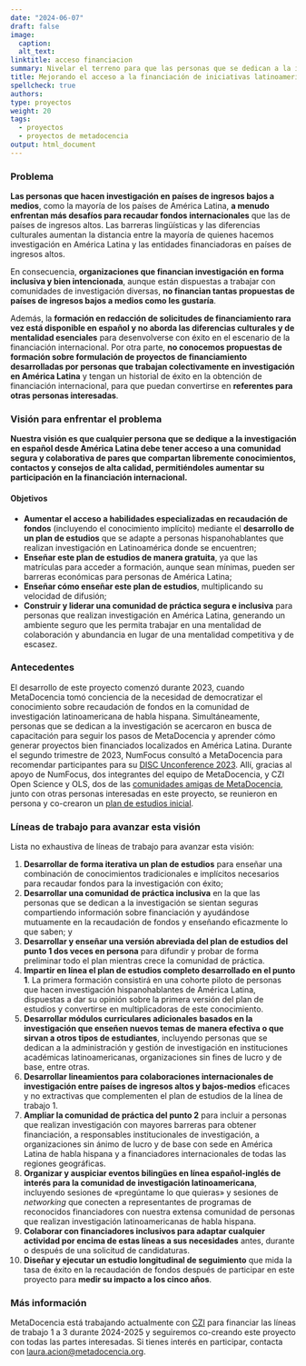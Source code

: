 ```yaml
---
date: "2024-06-07"
draft: false
image:
  caption: 
  alt_text: 
linktitle: acceso financiacion
summary: Nivelar el terreno para que las personas que se dedican a la investigación en español desde América Latina puedan aumentar su participación en la financiación internacional.  
title: Mejorando el acceso a la financiación de iniciativas latinoamericanas
spellcheck: true
authors: 
type: proyectos
weight: 20
tags:
  - proyectos
  - proyectos de metadocencia
output: html_document
---
```


### Problema
**Las personas que hacen investigación en países de ingresos bajos a medios**, como la mayoría de los países de América Latina, **a menudo enfrentan más desafíos para recaudar fondos internacionales** que las de países de ingresos altos. Las barreras lingüísticas y las diferencias culturales aumentan la distancia entre la mayoría de quienes hacemos investigación en América Latina y las entidades financiadoras en países de ingresos altos.

En consecuencia, **organizaciones que financian investigación en forma inclusiva y bien intencionada**, aunque están dispuestas a trabajar con comunidades de investigación diversas, **no financian tantas propuestas de países de ingresos bajos a medios como les gustaría**. 

Además, la **formación en redacción de solicitudes de financiamiento rara vez está disponible en español y no aborda las diferencias culturales y de mentalidad esenciales** para desenvolverse con éxito en el escenario de la financiación internacional. Por otra parte, **no conocemos propuestas de formación sobre formulación de proyectos de financiamiento desarrolladas por personas que trabajan colectivamente en investigación en América Latina** y tengan un historial de éxito en la obtención de financiación internacional, para que puedan convertirse en **referentes para otras personas interesadas**.

### Visión para enfrentar el problema
**Nuestra visión es que cualquier persona que se dedique a la investigación en español desde América Latina debe tener acceso a una comunidad segura  y colaborativa de pares que compartan libremente conocimientos, contactos y consejos de alta calidad, permitiéndoles aumentar su participación en la financiación internacional.**  

#### Objetivos
- **Aumentar el acceso a habilidades especializadas en recaudación de fondos** (incluyendo el conocimiento implícito) mediante el **desarrollo de un plan de estudios** que se adapte a personas hispanohablantes que realizan investigación en Latinoamérica donde se encuentren;
- **Enseñar este plan de estudios de manera gratuita**, ya que las matrículas para acceder a formación, aunque sean mínimas, pueden ser barreras económicas para personas de América Latina;
- **Enseñar cómo enseñar este plan de estudios**, multiplicando su velocidad de difusión;
- **Construir y liderar una comunidad de práctica segura e inclusiva** para personas que realizan investigación en América Latina, generando un ambiente seguro que les permita trabajar en una mentalidad de colaboración y abundancia en lugar de una mentalidad competitiva y de escasez.

### Antecedentes 
El desarrollo de este proyecto comenzó durante 2023, cuando MetaDocencia tomó conciencia de la necesidad de democratizar el conocimiento sobre recaudación de fondos en la comunidad de investigación latinoamericana de habla hispana. Simultáneamente, personas que se dedican a la investigación se acercaron en busca de capacitación para seguir los pasos de MetaDocencia y aprender cómo generar proyectos bien financiados localizados en América Latina. Durante el segundo trimestre de 2023, NumFocus consultó a MetaDocencia para recomendar participantes para su [DISC Unconference 2023](https://numfocus.medium.com/disc-unconference-2023-designing-inclusivity-in-open-source-14019cbdb3cb). Allí, gracias al apoyo de NumFocus, dos integrantes del equipo de MetaDocencia, y CZI Open Science y OLS, dos de las [comunidades amigas de MetaDocencia](https://www.metadocencia.org/panal/), junto con otras personas interesadas en este proyecto, se reunieron en persona y co-crearon un [plan de estudios inicial](https://numfocus.github.io/disc-unconference-2023-projects/en/hidden-curriculum.html). 

### Líneas de trabajo para avanzar esta visión
Lista no exhaustiva de líneas de trabajo para avanzar esta visión:
1. **Desarrollar de forma iterativa un plan de estudios** para enseñar una combinación de conocimientos tradicionales e implícitos necesarios para recaudar fondos para la investigación con éxito;
2. **Desarrollar una comunidad de práctica inclusiva** en la que las personas que se dedican a la investigación se sientan seguras compartiendo información sobre financiación y ayudándose mutuamente en la recaudación de fondos y enseñando eficazmente lo que saben; y
3. **Desarrollar y enseñar una versión abreviada del plan de estudios del punto 1 dos veces en persona** para difundir y probar de forma preliminar todo el plan mientras crece la comunidad de práctica.
4. **Impartir en línea el plan de estudios completo desarrollado en el punto 1**. La primera formación consistirá en una cohorte piloto de personas que hacen investigación hispanohablantes de América Latina, dispuestas a dar su opinión sobre la primera versión del plan de estudios y convertirse en multiplicadoras de este conocimiento.
5. **Desarrollar módulos curriculares adicionales basados en la investigación que enseñen nuevos temas de manera efectiva o que sirvan a otros tipos de estudiantes**, incluyendo personas que se dedican a la administración y gestión de investigación en instituciones académicas latinoamericanas, organizaciones sin fines de lucro y de base, entre otras.
6. **Desarrollar lineamientos para colaboraciones internacionales de investigación entre países de ingresos altos y bajos-medios** eficaces y no extractivas que complementen el plan de estudios de la línea de trabajo 1.
7. **Ampliar la comunidad de práctica del punto 2** para incluir a personas que realizan investigación con mayores barreras para obtener financiación, a responsables institucionales de investigación, a organizaciones sin ánimo de lucro y de base con sede en América Latina de habla hispana y a financiadores internacionales de todas las regiones geográficas.
8. **Organizar y auspiciar eventos bilingües en línea español-inglés de interés para la comunidad de investigación latinoamericana**, incluyendo sesiones de «pregúntame lo que quieras» y sesiones de *networking* que conecten a representantes de programas de reconocidos financiadores con nuestra extensa comunidad de personas que realizan investigación latinoamericanas de habla hispana.
9. **Colaborar con financiadores inclusivos para adaptar cualquier actividad por encima de estas líneas a sus necesidades** antes, durante o después de una solicitud de candidaturas.
10. **Diseñar y ejecutar un estudio longitudinal de seguimiento** que mida la tasa de éxito en la recaudación de fondos después de participar en este proyecto para **medir su impacto a los cinco años**.
    
### Más información
MetaDocencia está trabajando actualmente con [CZI](https://chanzuckerberg.com/) para financiar las líneas de trabajo 1 a 3 durante 2024-2025 y seguiremos co-creando este proyecto con todas las partes interesadas. Si tienes interés en participar, contacta con laura.acion@metadocencia.org.
